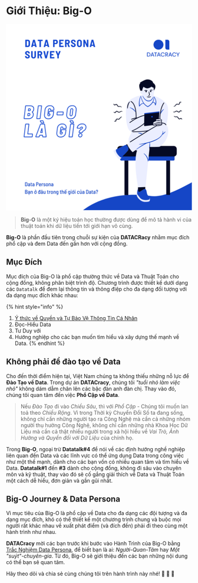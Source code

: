 # Giới Thiệu: Big-O

![](../.gitbook/assets/134943136_180691657129858_6899475165417277201_o.png)

> **Big-O** là một ký hiệu toán học thường được dùng để mô tả hành vi của thuật toán khi dữ liệu tiến tới giới hạn vô cùng.

**Big-O** là phần đầu tiên trong chuỗi sự kiện của **DATACRacy** nhằm mục đích phổ cập và đem Data đến gần hơn với cộng đồng.

## Mục Đích

Mục đích của Big-O là phổ cập thường thức về Data và Thuật Toán cho cộng đồng, không phân biệt trình độ. Chương trình được thiết kế dưới dạng các `Datatalk` để đem lại thông tin và thông điệp cho đa dạng đối tượng với đa dạng mục đích khác nhau: 

{% hint style="info" %}
1. [Ý thức về Quyền và Tự Bảo Vệ Thông Tin Cá Nhân](1-hello-world/)
2. Đọc-Hiểu Data
3. Tư Duy với 
4. Hướng nghiệp cho các bạn muốn tìm hiểu và xây dựng thế mạnh về Data.
{% endhint %}

## Không phải để đào tạo về Data

Cho đến thời điểm hiện tại, Việt Nam chúng ta không thiếu những nỗ lực để **Đào Tạo về Data**. Trong dự án **DATACracy**, chúng tôi _"tuổi nhỏ làm việc nhỏ"_ không dám dẫm chân lên các bậc đàn anh đàn chị. Thay vào đó, chúng tôi quan tâm đến việc **Phổ Cập về Data**. 

> Nếu _Đào Tạo_ đi vào _Chiều Sâu_, thì với _Phổ Cập_ - Chúng tôi muốn lan toả theo _Chiều Rộng_. Vì trong Thời kỳ Chuyển Đổi Số ta đang sống, không chỉ cần những người tạo ra Công Nghệ mà cần cả những nhóm người thụ hưởng Công Nghệ, không chỉ cần những nhà Khoa Học Dữ Liệu mà cần cả thật nhiều người trong xã hội hiểu về _Vai Trò, Ảnh Hưởng và Quyền đối với Dữ Liệu_ của chính họ.

Trong **Big-O**, ngoại trừ **Datatalk\#4** để nói về các định hướng nghề nghiệp liên quan đến Data và các lĩnh vực có thể ứng dụng Data trong công việc như một thế mạnh, dành cho các bạn vốn có nhiều quan tâm và tìm hiểu về Data. **Datatalk\#1** đến **\#3** dành cho cộng đồng, không đi sâu vào chuyên môn và kỹ thuật, thay vào đó sẽ cố gắng giải thích về Data và Thuật Toán một cách dễ hiểu, đơn giản và gần gũi nhất.

## Big-O Journey & Data Persona

Vì mục tiêu của Big-O là phổ cập về Data cho đa dạng các đội tượng và đa dạng mục đích, khó có thể thiết kế một chương trình chung và buộc mọi người rất khác nhau về xuất phát điểm \(và đích đến\) phải đi theo cùng một hành trình như nhau.

**DATACracy** mời các bạn trước khi bước vào Hành Trình của Big-O bằng [Trắc Nghiệm Data Persona](https://lbktnvri10a.typeform.com/to/MeuyabLT), để biết bạn là ai: _Người-Quan-Tâm_ hay _Một "suýt"-chuyên-gia_. Từ đó, Big-O sẽ giới thiệu đến các bạn những nội dung có thể bạn sẽ quan tâm.

Hãy theo dõi và chia sẻ cùng chúng tôi trên hành trình này nhé! 🎉 🎉 🎉



